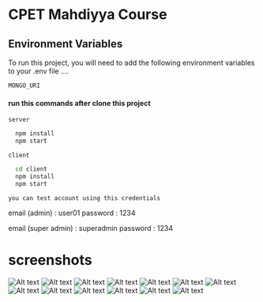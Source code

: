 
# CPET Mahdiyya Course

## Environment Variables

To run this project, you will need to add the following environment variables to your .env file ....

`MONGO_URI`




#### run this commands after clone this project

`server`

```bash
  npm install
  npm start
```

`client`

```bash
  cd client
  npm install
  npm start
```


`you can test account using this credentials`

  email (admin) : user01
  password : 1234

  email (super admin) : superadmin
  password : 1234




# screenshots

![Alt text](./screenshots/1.png)
![Alt text](./screenshots/2.png)
![Alt text](./screenshots/3.png)
![Alt text](./screenshots/4.png)
![Alt text](./screenshots/5.png)
![Alt text](./screenshots/6.png)
![Alt text](./screenshots/8.png)
![Alt text](./screenshots/9.png)
![Alt text](./screenshots/10.png)
![Alt text](./screenshots/11.png)
![Alt text](./screenshots/12.png)
![Alt text](./screenshots/13.png)
![Alt text](./screenshots/14.png)
